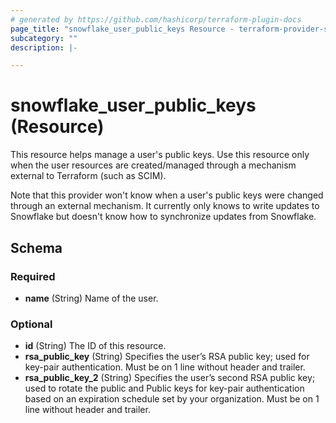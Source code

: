 ```yaml
---
# generated by https://github.com/hashicorp/terraform-plugin-docs
page_title: "snowflake_user_public_keys Resource - terraform-provider-snowflake"
subcategory: ""
description: |-

---
```


# snowflake_user_public_keys (Resource)

This resource helps manage a user's public keys. Use this resource only when the user resources are created/managed through a mechanism external to Terraform (such as SCIM).

Note that this provider won't know when a user's public keys were changed through an external mechanism. It currently only knows to write updates to Snowflake but doesn't know how to synchronize updates from Snowflake.

<!-- schema generated by tfplugindocs -->
## Schema

### Required

- **name** (String) Name of the user.

### Optional

- **id** (String) The ID of this resource.
- **rsa_public_key** (String) Specifies the user’s RSA public key; used for key-pair authentication. Must be on 1 line without header and trailer.
- **rsa_public_key_2** (String) Specifies the user’s second RSA public key; used to rotate the public and Public keys for key-pair authentication based on an expiration schedule set by your organization. Must be on 1 line without header and trailer.
